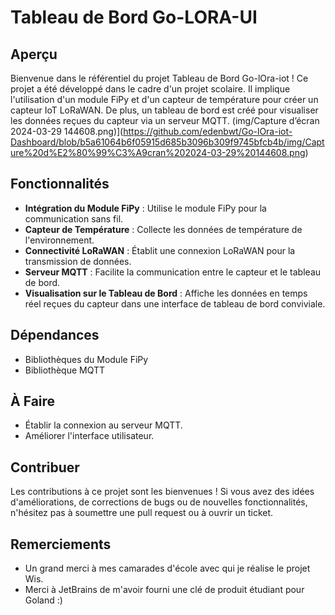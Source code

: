 # Tableau de Bord Go-LORA-UI
## Aperçu
Bienvenue dans le référentiel du projet Tableau de Bord Go-lOra-iot ! Ce projet a été développé dans le cadre d'un projet scolaire. Il implique l'utilisation d'un module FiPy et d'un capteur de température pour créer un capteur IoT LoRaWAN. De plus, un tableau de bord est créé pour visualiser les données reçues du capteur via un serveur MQTT.
(img/Capture d’écran 2024-03-29 144608.png)](https://github.com/edenbwt/Go-lOra-iot-Dashboard/blob/b5a61064b6f05915d685b3096b309f9745bfcb4b/img/Capture%20d%E2%80%99%C3%A9cran%202024-03-29%20144608.png)

## Fonctionnalités
- **Intégration du Module FiPy** : Utilise le module FiPy pour la communication sans fil.
- **Capteur de Température** : Collecte les données de température de l'environnement.
- **Connectivité LoRaWAN** : Établit une connexion LoRaWAN pour la transmission de données.
- **Serveur MQTT** : Facilite la communication entre le capteur et le tableau de bord.
- **Visualisation sur le Tableau de Bord** : Affiche les données en temps réel reçues du capteur dans une interface de tableau de bord conviviale.

## Dépendances
- Bibliothèques du Module FiPy
- Bibliothèque MQTT
  
## À Faire
- Établir la connexion au serveur MQTT.
- Améliorer l'interface utilisateur.

## Contribuer
Les contributions à ce projet sont les bienvenues ! Si vous avez des idées d'améliorations, de corrections de bugs ou de nouvelles fonctionnalités, n'hésitez pas à soumettre une pull request ou à ouvrir un ticket.

## Remerciements
- Un grand merci à mes camarades d'école avec qui je réalise le projet Wis.
- Merci à JetBrains de m'avoir fourni une clé de produit étudiant pour Goland :)
